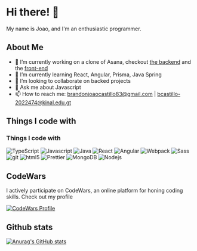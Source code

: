 # Hi there! 👋

My name is Joao, and I'm an enthusiastic programmer.

## About Me

- 🔭 I’m currently working on a clone of Asana, checkout [the backend](https://github.com/bcastillo-2022474/job-board-backend/) and the [front-end](https://github.com/bcastillo-2022474/job-board-backend/)
- 🌱 I’m currently learning React, Angular, Prisma, Java Spring
- 👯 I’m looking to collaborate on backed projects
- 💬 Ask me about Javascript
- 📫 How to reach me: brandonjoaocastillo83@gmail.com | bcastillo-2022474@kinal.edu.gt

## Things I code with
<h3>Things I code with</h3>
<p>
    <img alt="TypeScript" src="https://img.shields.io/badge/-TypeScript-007ACC?style=flat-square&logo=typescript&logoColor=white" />
    <img alt="Javascript" src="https://img.shields.io/badge/-Javascript-EAD41C?style=flat-square&logo=javascript&logoColor=white" />
    <img alt="Java" src="https://img.shields.io/badge/-Java-F10000?style=flat-square&logo=java&logoColor=white" />
  <img alt="React" src="https://img.shields.io/badge/-React-45b8d8?style=flat-square&logo=react&logoColor=white" />
  <img alt="Angular" src="https://img.shields.io/badge/-Angular-F10000?style=flat-square&logo=angular&logoColor=white" />
  <img alt="Webpack" src="https://img.shields.io/badge/-Webpack-8DD6F9?style=flat-square&logo=webpack&logoColor=white" /> 
  <img alt="Sass" src="https://img.shields.io/badge/-Sass-CC6699?style=flat-square&logo=sass&logoColor=white" />
  <img alt="git" src="https://img.shields.io/badge/-Git-F05032?style=flat-square&logo=git&logoColor=white" />
  <img alt="html5" src="https://img.shields.io/badge/-HTML5-E34F26?style=flat-square&logo=html5&logoColor=white" />
  <img alt="Prettier" src="https://img.shields.io/badge/-Prettier-F7B93E?style=flat-square&logo=prettier&logoColor=white" />
  <img alt="MongoDB" src="https://img.shields.io/badge/-MongoDB-13aa52?style=flat-square&logo=mongodb&logoColor=white" />
  <img alt="Nodejs" src="https://img.shields.io/badge/-Nodejs-43853d?style=flat-square&logo=Node.js&logoColor=white" />
</p>

## CodeWars

I actively participate on CodeWars, an online platform for honing coding skills. Check out my profile

[![CodeWars Profile](https://www.codewars.com/users/JoaoCST21/badges/large)](https://www.codewars.com/users/JoaoCST21)
<!-- 
## Time
this week I spent time on:
[![Wakatime Stats](https://wakatime.com/share/@285d00cd-7bf1-45c3-b4d6-eb7f39ab75d1/9cf8036d-7d7b-434a-be0c-08db0bc617fa.svg)](https://wakatime.com)
-->
<!-- Add any additional sections or information you want to include -->
## Github stats
[![Anurag's GitHub stats](https://github-readme-stats.vercel.app/api?username=bcastillo-2022474&theme=dracula)](https://github.com/anuraghazra/github-readme-stats)
